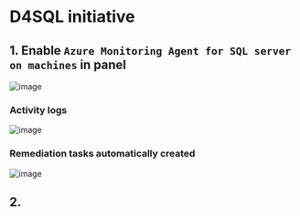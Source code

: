 # D4SQL initiative

## 1. Enable `Azure Monitoring Agent for SQL server on machines` in panel
![image](https://github.com/guguji666666/GJS-MDC-Tips/assets/96930989/ea4a6d04-ceb2-4b94-bf9d-6f0bd0060539)

### Activity logs
![image](https://github.com/guguji666666/GJS-MDC-Tips/assets/96930989/ec092b04-7f13-47f2-ab5f-cd45827a1aa8)

### Remediation tasks automatically created
![image](https://github.com/guguji666666/GJS-MDC-Tips/assets/96930989/8293c4d4-3a22-4b8e-8fce-c88477882a74)


## 2.
